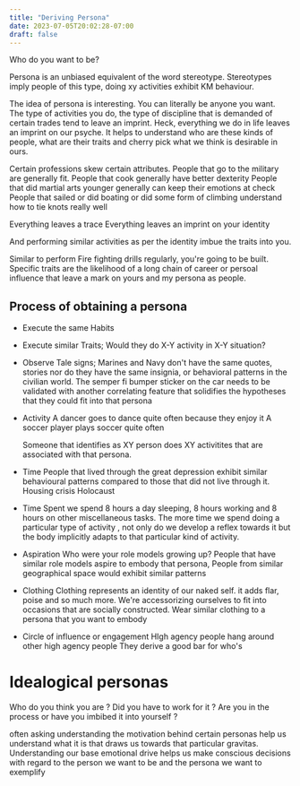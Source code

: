 ```yaml
---
title: "Deriving Persona"
date: 2023-07-05T20:02:28-07:00
draft: false
---
```


Who do you want to be?

Persona is an unbiased equivalent of the word stereotype.
Stereotypes imply people of this type, doing xy activities exhibit KM behaviour.

The idea of persona is interesting. 
You can literally be anyone you want. The type of activities you do, the type of discipline that is demanded of certain trades tend to leave an imprint. Heck, everything we do in life leaves an imprint on our psyche. 
It helps to understand who are these kinds of people, what are their traits and cherry pick what we think is desirable in ours.

Certain professions skew certain attributes.
People that go to the military are generally fit.
People that cook generally have better dexterity
People that did martial arts younger generally can keep their emotions at check
People that sailed or did boating or did some form of climbing understand how to tie knots really well

Everything leaves a trace
Everything leaves an imprint on your identity

And performing similar activities as per the identity imbue the traits into you.

Similar to perform Fire fighting drills regularly, you're going to be built.
Specific traits are the likelihood of a long chain of career or persoal influence that leave a mark on yours and my persona as people.

## Process of obtaining a persona
- Execute the same Habits
- Execute similar Traits; Would they do X-Y activity in X-Y situation?
- Observe Tale signs; 
    Marines and Navy don't have the same quotes, stories nor do they have the same insignia, or behavioral patterns in the civilian world. The semper fi bumper sticker on the car needs to be validated with another correlating feature that solidifies the hypotheses that they could fit into that persona
- Activity
    A dancer goes to dance quite often because they enjoy it
    A soccer player plays soccer quite often

    Someone that identifies as XY person does XY activitites that are associated with that persona.

- Time 
    People that lived through the great depression exhibit similar behavioural patterns compared to those that did not live through it.
    Housing crisis
    Holocaust

- Time Spent
    we spend 8 hours a day sleeping, 8 hours working and 8 hours on other miscellaneous tasks.
    The more time we spend doing a particular type of activity , not only do we develop a reflex towards it but the body implicitly adapts to that particular kind of activity.

- Aspiration
    Who were your role models growing up?
    People that have similar role models aspire to embody that persona, 
    People from similar geographical space would exhibit similar patterns

- Clothing
    Clothing represents an identity of our naked self. it adds flar, poise and so much more. We're accessorizing ourselves to fit into occasions that are socially constructed. Wear similar clothing to a persona that you want to embody

- Circle of influence or engagement
    HIgh agency people hang around other high agency people
    They derive a good bar for who's 



# Idealogical personas
Who do you think you are ?
Did you have to work for it ?
Are you in the process or have you imbibed it into yourself ?


often asking understanding the motivation behind certain personas help us understand what it is that draws us towards that particular gravitas. Understanding our base emotional drive helps us make conscious decisions with regard to the person we want to be and the persona we want to exemplify
